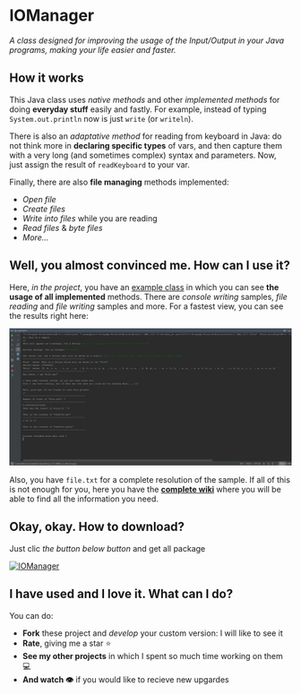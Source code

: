 # IOManager
*A class designed for improving the usage of the Input/Output in your Java programs, making your life easier and faster.*


## How it works

This Java class uses *native methods* and other *implemented methods* for doing **everyday stuff** easily and fastly. For example, instead of typing `System.out.println` now is just `write` (or `writeln`).

There is also an *adaptative method* for reading from keyboard in Java: do not think more in **declaring specific types** of vars, and then capture them with a very long (and sometimes complex) syntax and parameters. Now, just assign the result of `readKeyboard` to your var.

Finally, there are also **file managing** methods implemented:
+ *Open file*
+ *Create files*
+ *Write into files* while you are reading
+ *Read files* & *byte files*
+ *More...*

## Well, you almost convinced me. How can I use it?

Here, *in the project*, you have an [example class](https://github.com/Javinator9889/IOManager/blob/master/example.java) in which you can see **the usage of all implemented** methods.
There are *console writing* samples, *file reading* and *file writing* samples and more. For a fastest view, you can see the results right here:

![Results of sample class](https://github.com/Javinator9889/IOManager/blob/master/output.png)

Also, you have `file.txt` for a complete resolution of the sample. If all of this is not enough for you, here you have the **[complete wiki](https://goo.gl/5hQdrS)** where you will be able to find all the information you need.

## Okay, okay. How to download?

Just clic *the button below button* and get all package

[![IOManager](https://img.shields.io/badge/Download%20-GLOBAL-green.svg)](https://goo.gl/XTDef9)

## I have used and I love it. What can I do?

You can do:
+ **Fork** these project and *develop* your custom version: I will like to see it
+ **Rate**, giving me a star ⭐️
+ **See my other projects** in which I spent so much time working on them 💻
+ **And watch 👁** if you would like to recieve new upgardes
